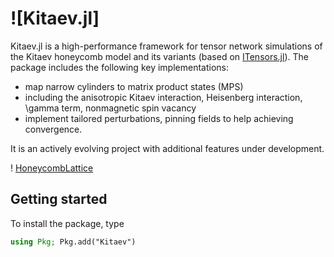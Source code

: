 # ![Kitaev.jl]
<!-- [![Docs dev](https://img.shields.io/badge/docs-latest-blue.svg)](https://lukas.weber.science/Carlo.jl/dev/)
[![Docs stable](https://img.shields.io/badge/docs-stable-blue.svg)](https://lukas.weber.science/Carlo.jl/stable/)
[![CI](https://github.com/lukas-weber/Carlo.jl/workflows/CI/badge.svg)](https://github.com/lukas-weber/Carlo.jl/actions)
[![codecov](https://codecov.io/gh/lukas-weber/Carlo.jl/branch/main/graph/badge.svg?token=AI8CPOGKXF)](https://codecov.io/gh/lukas-weber/Carlo.jl) -->

Kitaev.jl is a high-performance framework for tensor network simulations of the Kitaev honeycomb model and its variants (based on [ITensors.jl](https://docs.itensor.org/ITensors/stable/)). The package includes the following key implementations: 

* map narrow cylinders to matrix product states (MPS)
* including the anisotropic Kitaev interaction, Heisenberg interaction, \gamma term, nonmagnetic spin vacancy
* implement tailored perturbations, pinning fields to help achieving convergence.


It is an actively evolving project with additional features under development.

! [HoneycombLattice](./notes/figures/manuscripts/Presentation_Fig1c.png)

## Getting started

To install the package, type

```julia
using Pkg; Pkg.add("Kitaev")
```

<!-- The package itself does not include Monte Carlo algorithms. The quickest way to see how to implement one yourself is to check out the reference implementation for the [Ising](https://github.com/lukas-weber/Ising.jl) model.
For a state-of-the-art Monte Carlo code, take a look at [StochasticSeriesExpansion.jl](https://github.com/lukas-weber/StochasticSeriesExpansion.jl). -->